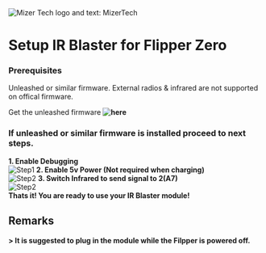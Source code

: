 <picture>
    <source media="(prefers-color-scheme: dark)" srcset="/.g/BannerD.png">
    <source media="(prefers-color-scheme: light)" srcset="/.g/BannerL.png">
    <img
        alt="Mizer Tech logo and text: MizerTech">
</picture>

# Setup IR Blaster for Flipper Zero
<h3> Prerequisites </h3>
Unleashed or similar firmware. External radios & infrared are not supported on offical firmware.

 Get the unleashed firmware <strong> ![here](https://github.com/DarkFlippers/unleashed-firmware) </strong> <br>

<h3> If unleashed or similar firmware is installed proceed to next steps. </h3>

<strong> 1.  Enable Debugging </strong> <br> ![Step1](./Media/Debug.gif) 
<strong> 2. Enable 5v Power (Not required when charging) </strong> <br> ![Step2](./Media/GPIO5V.gif) 
<strong> 3. Switch Infrared to send signal to 2(A7) </strong> <br> ![Step2](./Media/InfraredDebug.gif) <br>
<strong> Thats it! You are ready to use your IR Blaster module! </strong> <br>

<h2>Remarks</h2>
<strong>> It is suggested to plug in the module while the Filpper is powered off. </strong>
